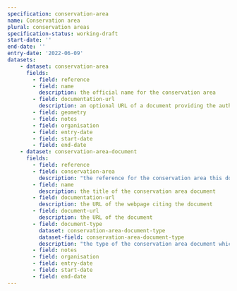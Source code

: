 ```yaml
---
specification: conservation-area
name: Conservation area
plural: conservation areas
specification-status: working-draft
start-date: ''
end-date: ''
entry-date: '2022-06-09'
datasets:
    - dataset: conservation-area
      fields:
        - field: reference
        - field: name
          description: the official name for the conservation area
        - field: documentation-url
          description: an optional URL of a document providing the authoritive source of the boundary. For example a PDF containing a map of the area indicated with a red-line boundary.
        - field: geometry
        - field: notes
        - field: organisation
        - field: entry-date
        - field: start-date
        - field: end-date
    - dataset: conservation-area-document
      fields:
        - field: reference
        - field: conservation-area
          description: "the reference for the conservation area this document is about"
        - field: name
          description: the title of the conservation area document
        - field: documentation-url
          description: the URL of the webpage citing the document
        - field: document-url
          description: the URL of the document
        - field: document-type
          dataset: conservation-area-document-type
          dataset-field: conservation-area-document-type
          description: "the type of the conservation area document which MUST be one of the following values: 'area-appraisal', 'notice', or blank"
        - field: notes
        - field: organisation
        - field: entry-date
        - field: start-date
        - field: end-date
---
```

